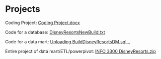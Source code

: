 # Projects

Coding Project:
[Coding Project.docx](https://github.com/avafaith/Projects/files/10053562/Coding.Project.docx)

Code for a database:
[DisneyResortsNewBuild.txt](https://github.com/avafaith/Projects/files/10053634/DisneyResortsNewBuild.txt)



Code for a data mart:
[Uploading BuildDisneyResortsDM.sql…]()

  
  Entire project of data mart/ETL/powerpivot:
  [INFO 3300 DisneyResorts.zip](https://github.com/avafaith/Projects/files/10053585/INFO.3300.DisneyResorts.zip)
